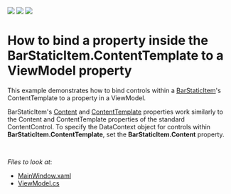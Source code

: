 <!-- default badges list -->
![](https://img.shields.io/endpoint?url=https://codecentral.devexpress.com/api/v1/VersionRange/128655456/22.2.2%2B)
[![](https://img.shields.io/badge/Open_in_DevExpress_Support_Center-FF7200?style=flat-square&logo=DevExpress&logoColor=white)](https://supportcenter.devexpress.com/ticket/details/E2567)
[![](https://img.shields.io/badge/📖_How_to_use_DevExpress_Examples-e9f6fc?style=flat-square)](https://docs.devexpress.com/GeneralInformation/403183)
<!-- default badges end -->
# How to bind a property inside the BarStaticItem.ContentTemplate to a ViewModel property

This example demonstrates how to bind controls within a [BarStaticItem](https://docs.devexpress.com/WPF/DevExpress.Xpf.Bars.BarStaticItem)'s ContentTemplate to a property in a ViewModel. 

BarStaticItem's [Content](https://docs.devexpress.com/WPF/DevExpress.Xpf.Bars.BarItem.Content) and [ContentTemplate](https://docs.devexpress.com/WPF/DevExpress.Xpf.Bars.BarItem.ContentTemplate) properties work similarly to the Content and ContentTemplate properties of the standard ContentControl. To specify the DataContext object for controls within **BarStaticItem.ContentTemplate**, set the **BarStaticItem.Content** property. 

<br/>

*Files to look at*:

* [MainWindow.xaml](./CS/DXSample/MainWindow.xaml)
* [ViewModel.cs](./CS/DXSample/ViewModel.cs)
